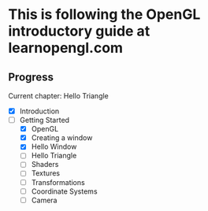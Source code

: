# This is following the OpenGL introductory guide at learnopengl.com

## Progress

Current chapter: Hello Triangle

- [x] Introduction
- [ ] Getting Started
  - [x] OpenGL
  - [x] Creating a window
  - [x] Hello Window
  - [ ] Hello Triangle
  - [ ] Shaders
  - [ ] Textures
  - [ ] Transformations
  - [ ] Coordinate Systems
  - [ ] Camera
